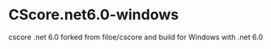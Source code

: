 # CScore.net6.0-windows
cscore .net 6.0
forked from filoe/cscore and build for Windows with .net 6.0
